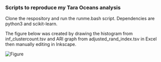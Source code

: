 ### Scripts to reproduce my Tara Oceans analysis

Clone the respository and run the runme.bash script. Dependencies are python3 and scikit-learn.

The figure below was created by drawing the histogram from inf_clustercount.tsv and ARI graph from adjusted_rand_index.tsv in Excel then manually editing in Inkscape.



![Figure](http://drive5.com/images/tara_oceans_figure.svg)

